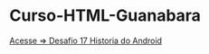 # Curso-HTML-Guanabara
 
<a href="https://wandersonhrodrigues.github.io/Curso-HTML-Guanabara/desafios/ex017_desafio/des010/index.html" target="_blank">Acesse => Desafio 17 Historia do Android</a>
